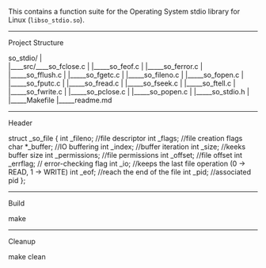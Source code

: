This contains a function suite for the Operating System stdio library for Linux (`libso_stdio.so`).
_______________________________________________________________________________________________________

Project Structure

 so_stdio/
 |	
 |____src/____so_fclose.c
 |	 |_____so_feof.c
 |	 |_____so_ferror.c
 |	 |_____so_fflush.c
 |	 |_____so_fgetc.c
 |	 |_____so_fileno.c
 |	 |_____so_fopen.c
 |	 |_____so_fputc.c
 |	 |_____so_fread.c
 |	 |_____so_fseek.c
 |	 |_____so_ftell.c
 |	 |_____so_fwrite.c
 |	 |_____so_pclose.c
 |	 |_____so_popen.c
 |	 |_____so_stdio.h
 |
 |_____Makefile
 |_____readme.md

_______________________________________________________________________________________________________
Header

struct _so_file {
    int _fileno; 	      //file descriptor
    int _flags; 	      //file creation flags
    char *_buffer; 	    //IO buffering
    int _index; 	      //buffer iteration
    int _size; 		      //keeks buffer size
    int _permissions; 	//file permissions
    int _offset; 	      //file offset
    int _errflag; 	    // error-checking flag
    int _io; 		        //keeps the last file operation (0 -> READ, 1 -> WRITE)
    int _eof; 		      //reach the end of the file 
    int _pid; 		      //associated pid
};

_______________________________________________________________________________________________________
Build

make

_______________________________________________________________________________________________________
Cleanup

make clean
